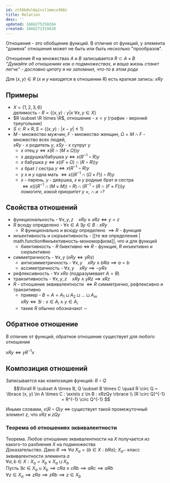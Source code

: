 ```yaml
---
id: zt56k0ul6q1cvl1mmco368z
title: Relation
desc: ''
updated: 1666275250284
created: 1666272319420
---
```


Отношения - это обобщение функций. В отличие от функций, у элемента "домена" отношения может не быть или быть несколько "прообразов".

Отношение $R$ на множествaх $А$ и $B$ записывается $R \subset A \times B$  
*"Думайте об отношениях как о подмножествах, и ваша жизнь станет легче" - дословно цитату я не запомнил, что-то в этом роде*

Для $(x, y) \in R$ ($x$ и $y$ находятся в отношении $R$) есть краткая запись: $xRy$

## Примеры

* $X = \lbrace 1, 2, 3, 6 \rbrace$  
  делимость - $R = \lbrace (x, y) : y|x\ \forall x, y \in X \rbrace$
* $R \subset \R \times \R$, отношение - $x < y$ (график - верхний треугольник)
* $S \subset R \times R, S = \lbrace (x, y) : |x - y| \leq 1 \rbrace$
* $M$ - множество мужчин, $F$ - множество женщин, $\Omega = M \cap F$ - множество всех людей,  
  $xRy$ - $x$ родитель $y$, $xSy$ - $x$ супруг $y$
  * $x$ отец $y \iff x(R \cap (M \times \Omega))y$
  * $x$ дедушка/бабушка $y \iff x(R^{-1} \circ R)y$
  * $x$ бабушка $y \iff x((F \times \Omega) \cap (R \circ R))y$
  * $x$ брат / сестра $y \iff x(R^{-1} \circ R)y$
  * у $x$ и $y$ одна мать $\iff x((R^{-1} \cap (\Omega \times F)) \circ R)y$
  * $x$ - парень, $y$ - девушка, $x$ и $у$ родные брат и сестра  
  $\iff x(((R^{-1} \cap (M \times M)) \circ R) \cap
           (R^{-1}                    \circ (R \cap (F \times F)))y$  
  *помогите, какой приоритет у $\times$, $\cap$ и $\circ$?*

## Свойства отношений

* функциональность - $\forall x, y, z\quad xRy \land xRz \iff y = z$
* $R$ всюду определено - $\forall x \in A\ \exists y \in B : xRy$
  * $R$ функционально и всюду определено $\implies R$ - функция
* инъективность и сюръективность - [[те же определения | math.function#инъективность-мономорфизм]], что и для функций
  * биективность - $R$ биективно $\iff$ $R$ - функция, $R$ инъективно и сюръективно
* симметричность - $\forall x, y\ (xRy \iff yRx)$
  * антисимметричность - $\forall x, y \quad xRy \land bRa \implies a = b$
  * ассиметричность - $\forall x, y \quad xRy \implies \lnot yRx$
* рефлексивность - $\forall x\ xRx$ (подразумевает $A = B$)
* транзитивность - $\forall x, y, z\quad xRy \land yRz \implies xRz$
* $R$ - отношение эквивалентности $\iff R$ симметрично, рефлексивно и транзитивно  
  * пример - $B = A = A_1 \sqcup A_2 \sqcup \dots \sqcup A_m$  
  $xRy \iff \exists i : x \in A_i \land y \in A_i$
  * такие $R$ обычно обозначают $\sim$

## Обратное отношение

В отличие от функций, обратное отношение существует для любого отношения

$xRy \iff yR^{-1}x$

## Композиция отношений

Записывается как композиция функций: $R \circ Q$  
$$\forall R \subset A \times B, Q \subset B \times C \quad R \circ Q =
  \lbrace (x, y) \in A \times C : \exists z \in B : xRzQy \rbrace \\
  (R \circ Q)^{-1} = R^{-1} \circ Q^{-1}
$$

Иными словами, $x(R \circ Q)y$ $\iff$ существует такой промежуточный элемент $z$, что $xRz$ и $zQy$

### Теорема об отношениях эквивалентности

Теорема. Любое отношение эквивалентности на $X$ получается из какого-то разбиения $X$ на подмножества  
Доказательство. Дано $R \implies \forall a\ X_a = \lbrace b \in X : bRa \rbrace$; $X_a -$ класс эквивалентности элемента $a$  
$\forall a, b \in X : X_a = X_b \lor X_a \sqcup X_b$  
Пусть $\exists c \in X_a \cup X_b \implies cRa \land cRb \implies aRc \implies aRb$  
$\forall z \in X_a \implies zRa \implies zRb \implies z \in X_b$
